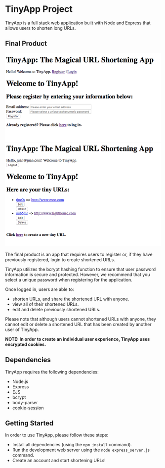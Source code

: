 # TinyApp Project

TinyApp is a full stack web application built with Node and Express that allows users to shorten long URLs.

## Final Product

!["Screenshot of registration page"](https://github.com/uabdul/tinyapp-project/blob/master/docs/tinyapp-landingpage.png?raw=true)
!["Screenshot of user page"](https://github.com/uabdul/tinyapp-project/blob/master/docs/tinyapp-userpage.png?raw=true)

The final product is an app that requires users to register or, if they have previously registered, login to create shortened URLs.

TinyApp utilizes the bcrypt hashing function to ensure that user password information is secure and protected. However, we recommend that you select a unique password when registering for the application.

Once logged in, users are able to:
- shorten URLs, and share the shortened URL with anyone.
- view all of their shortened URLs.
- edit and delete previously shortened URLs.

Please note that although users cannot shortened URLs with anyone, they cannot edit or delete a shortened URL that has been created by another user of TinyApp.

**NOTE: In order to create an individual user experience, TinyApp uses encrypted cookies.**

## Dependencies

TinyApp requires the following dependencies:

- Node.js
- Express
- EJS
- bcrypt
- body-parser
- cookie-session

## Getting Started

In order to use TinyApp, please follow these steps:
- Install all dependencies (using the `npm install` command).
- Run the development web server using the `node express_server.js` command.
- Create an account and start shortening URLs!